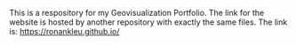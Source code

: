 This is a respository for my Geovisualization Portfolio.
The link for the website is hosted by another repository with exactly the same files. The link is: https://ronankleu.github.io/
